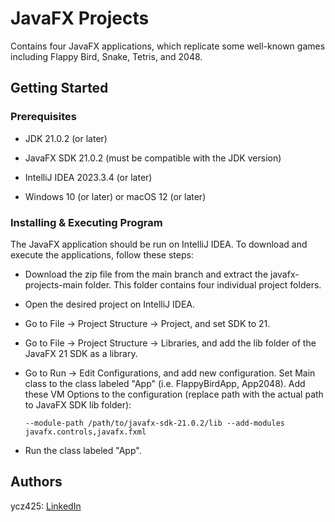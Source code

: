 # JavaFX Projects

Contains four JavaFX applications, which replicate some well-known games including Flappy Bird, Snake, Tetris, and 2048. 

## Getting Started

### Prerequisites

* JDK 21.0.2 (or later)
  
* JavaFX SDK 21.0.2 (must be compatible with the JDK version)
  
* IntelliJ IDEA 2023.3.4 (or later)
  
* Windows 10 (or later) or macOS 12 (or later)

### Installing & Executing Program

The JavaFX application should be run on IntelliJ IDEA. To download and execute the applications, follow these steps:

* Download the zip file from the main branch and extract the javafx-projects-main folder. This folder contains four individual project folders.
  
* Open the desired project on IntelliJ IDEA.
  
* Go to File -> Project Structure -> Project, and set SDK to 21.
  
* Go to File -> Project Structure -> Libraries, and add the lib folder of the JavaFX 21 SDK as a library.
  
* Go to Run -> Edit Configurations, and add new configuration. Set Main class to the class labeled "App" (i.e. FlappyBirdApp, App2048). Add these VM Options to the configuration (replace path with the actual path to JavaFX SDK lib folder):
  
  ```
  --module-path /path/to/javafx-sdk-21.0.2/lib --add-modules javafx.controls,javafx.fxml
  ```
  
* Run the class labeled "App".

## Authors

ycz425: [LinkedIn](linkedin.com/in/yuchong-zhang-4a400b2b5)
